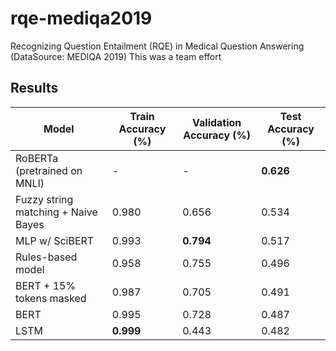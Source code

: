 # rqe-mediqa2019
Recognizing Question Entailment (RQE) in Medical Question Answering (DataSource: MEDIQA 2019)
This was a team effort


## Results

| **Model** | **Train Accuracy (%)** | **Validation Accuracy (%)** | **Test Accuracy (%)** |
| --- | --- | --- | --- |
| RoBERTa (pretrained on MNLI) | - | - | **0.626** |
| Fuzzy string matching + Naive Bayes | 0.980  | 0.656 | 0.534 |
| MLP w/ SciBERT | 0.993 | **0.794** | 0.517 |
| Rules-based model | 0.958  | 0.755 | 0.496  |
| BERT + 15% tokens masked | 0.987 | 0.705 | 0.491 |
| BERT | 0.995 | 0.728 | 0.487 |
| LSTM | **0.999** | 0.443 | 0.482 |

